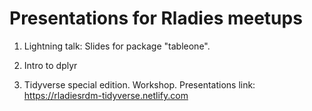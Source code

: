 # Presentations for Rladies meetups

1. Lightning talk: Slides for package "tableone".

2. Intro to dplyr

3. Tidyverse special edition. Workshop. Presentations link: https://rladiesrdm-tidyverse.netlify.com
